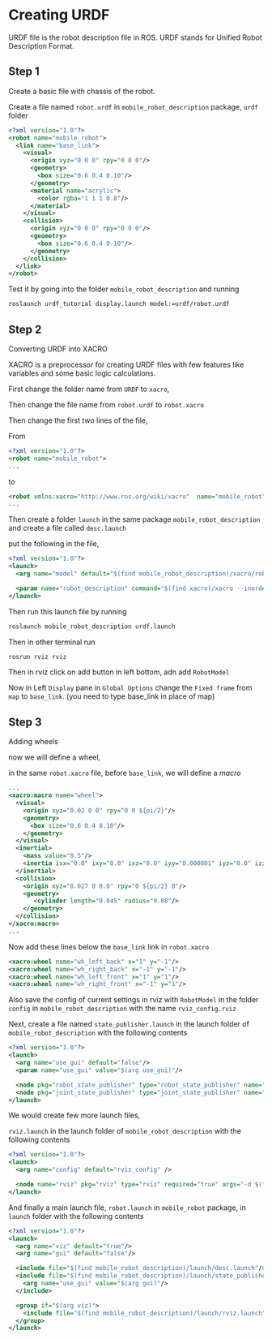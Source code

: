 # Creating URDF
URDF file is the robot description file in ROS. URDF stands for Unified Robot Description Format.

## Step 1
Create a basic file with chassis of the robot.

Create a file named `robot.urdf` in `mobile_robot_description` package, `urdf` folder
```xml
<?xml version="1.0"?>
<robot name="mobile_robot">
  <link name="base_link">
    <visual>
      <origin xyz="0 0 0" rpy="0 0 0"/>
      <geometry>
        <box size="0.6 0.4 0.10"/>
      </geometry>
      <material name="acrylic">
        <color rgba="1 1 1 0.8"/>
      </material>
    </visual>
    <collision>
      <origin xyz="0 0 0" rpy="0 0 0"/>
      <geometry>
        <box size="0.6 0.4 0.10"/>
      </geometry>
    </collision>
  </link>
</robot>
```

Test it by going into the folder `mobile_robot_description` and running

```bash
roslaunch urdf_tutorial display.launch model:=urdf/robot.urdf
```

## Step 2
Converting URDF into XACRO


XACRO is a preprocessor for creating URDF files with few features like variables and some basic logic calculations.

First change the folder name from `URDF` to `xacro`,

Then change the file name from `robot.urdf` to `robot.xacro`


Then change the first two lines of the file,

From
```xml
<?xml version="1.0"?>
<robot name="mobile_robot">
...
```
to
```xml
<robot xmlns:xacro="http://www.ros.org/wiki/xacro"  name="mobile_robot">
...
```

Then create a folder `launch` in the same package `mobile_robot_description` and create a file called `desc.launch`

put the following in the file,
```xml
<?xml version="1.0"?>
<launch>
  <arg name="model" default="$(find mobile_robot_description)/xacro/robot.xacro" />

  <param name="robot_description" command="$(find xacro)/xacro --inorder $(arg model)" />
</launch>
```

Then run this launch file by running
```bash
roslaunch mobile_robot_description urdf.launch
```

Then in other terminal run
```bash
rosrun rviz rviz
```

Then in rviz click on add button in left bottom, adn add `RobotModel`

Now in Left `Display` pane in `Global Options` change the `Fixed frame` from `map` to `base_link`. (you need to type base_link in place of map)

## Step 3
Adding wheels

now we will define a wheel,

in the same `robot.xacro` file, before `base_link`, we will define a _macro_
```xml
...
<xacro:macro name="wheel">
  <visual>
    <origin xyz="0.02 0 0" rpy="0 0 ${pi/2}"/>
    <geometry>
      <box size="0.6 0.4 0.10"/>
    </geometry>
  </visual>
  <inertial>
    <mass value="0.5"/>
    <inertia ixx="0.0" ixy="0.0" ixz="0.0" iyy="0.000001" iyz="0.0" izz="0.0"/>
  </inertial>
  <collision>
    <origin xyz="0.027 0 0.0" rpy="0 ${pi/2} 0"/>
    <geometry>
       <cylinder length="0.045" radius="0.08"/>
    </geometry>
  </collision>
</xacro:macro>
...
```

Now add these lines below the `base_link` link in `robot.xacro`

```xml
<xacro:wheel name="wh_left_back" x="1" y="-1"/>
<xacro:wheel name="wh_right_back" x="-1" y="-1"/>
<xacro:wheel name="wh_left_front" x="1" y="1"/>
<xacro:wheel name="wh_right_front" x="-1" y="1"/>
```

Also save the config of current settings in rviz with `RobotModel` in the folder `config` in `mobile_robot_description` with the name `rviz_config.rviz`



Next, create a file named `state_publisher.launch` in the launch folder of `mobile_robot_description` with the following contents

```xml
<?xml version="1.0"?>
<launch>
  <arg name="use_gui" default="false"/>
  <param name="use_gui" value="$(arg use_gui)"/>

  <node pkg="robot_state_publisher" type="robot_state_publisher" name="robot_pub" />
  <node pkg="joint_state_publisher" type="joint_state_publisher" name="joint_pub" />
</launch>
```

We would create few more launch files,

`rviz.launch` in the launch folder of `mobile_robot_description` with the following contents

```xml
<?xml version="1.0"?>
<launch>
  <arg name="config" default="rviz_config" />

  <node name="rviz" pkg="rviz" type="rviz" required="true" args="-d $(find mobile_robot_description)/config/$(arg config).rviz" />
</launch>
```

And finally a main launch file, `robot.launch` in `mobile_robot` package, in `launch` folder with the following contents

```xml
<?xml version="1.0"?>
<launch>
  <arg name="viz" default="true"/>
  <arg name="gui" default="false"/>

  <include file="$(find mobile_robot_description)/launch/desc.launch"/>
  <include file="$(find mobile_robot_description)/launch/state_publisher.launch">
    <arg name="use_gui" value="$(arg gui)"/>
  </include>

  <group if="$(arg viz)">
    <include file="$(find mobile_robot_description)/launch/rviz.launch"/>
  </group>
</launch>
```
